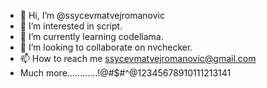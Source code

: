 - 👋 Hi, I’m @ssycevmatvejromanovic
- 👀 I’m interested in script.
- 🌱 I’m currently learning  codellama.
- 💞️ I’m looking to collaborate on  nvchecker.
- 📫 How to reach me ssycevmatvejromanovic@gmail.com
- Much more............!@#$#^@12345678910111213141

